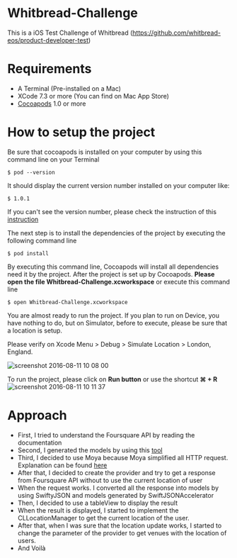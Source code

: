 # Whitbread-Challenge
This is a iOS Test Challenge of Whitbread (https://github.com/whitbread-eos/product-developer-test)

# Requirements
- A Terminal (Pre-installed on a Mac)
- XCode 7.3 or more (You can find on Mac App Store)
- [Cocoapods](https://cocoapods.org/#install) 1.0 or more

# How to setup the project

Be sure that cocoapods is installed on your computer by using this command line on your Terminal

`$ pod --version` 

It should display the current version number installed on your computer like:

`$ 1.0.1`

If you can't see the version number, please check the instruction of this [instruction](https://cocoapods.org/#install )

The next step is to install the dependencies of the project by executing the following command line

`$ pod install`

By executing this command line, Cocoapods will install all dependencies need it by the project. After the project is set up by Cocoapods. **Please open the file Whitbread-Challenge.xcworkspace** or execute this command line

`$ open Whitbread-Challenge.xcworkspace` 

You are almost ready to run the project. If you plan to run on Device, you have nothing to do, but on Simulator, before to execute, please be sure that a location is setup. 

Please verify on Xcode Menu > Debug > Simulate Location > London, England.

![screenshot 2016-08-11 10 08 00](https://cloud.githubusercontent.com/assets/3829527/17583968/d200d60e-5fab-11e6-914f-571e3890016f.png)

To run the project, please click on **Run button** or use the shortcut **⌘ + R**
![screenshot 2016-08-11 10 11 37](https://cloud.githubusercontent.com/assets/3829527/17584015/053e7d32-5fac-11e6-81fb-b252c5426114.png)


# Approach 

- First, I tried to understand the Foursquare API by reading the documentation
- Second, I generated the models by using this [tool](https://github.com/insanoid/SwiftyJSONAccelerator)
- Third, I decided to use Moya because Moya simplified all HTTP request. Explanation can be found [here](https://github.com/Moya/Moya/blob/master/Readme.md)
- After that, I decided to create the provider and try to get a response from Foursquare API without to use the current location of user
- When the request works. I converted all the response into models by using SwiftyJSON and models generated by SwiftJSONAccelerator
- Then, I decided to use a tableView to display the result
- When the result is displayed, I started to implement the CLLocationManager to get the current location of the user.
- After that, when I was sure that the location update works, I started to change the parameter of the provider to get venues with the location of users.
- And Voilà


